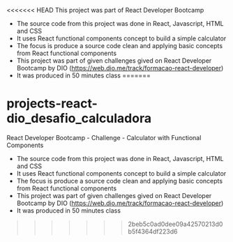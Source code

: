 <<<<<<< HEAD
This project was part of React Developer Bootcamp 

 - The source code from this project was done in React, Javascript, HTML and CSS
 - It uses React functional components concept to build a simple calculator
 - The focus is produce a source code clean and applying basic concepts from React functional components
 - This project was part of given challenges gived on React Developer Bootcamp by DIO (https://web.dio.me/track/formacao-react-developer)
 - It was produced in 50 minutes class
=======
# projects-react-dio_desafio_calculadora
React Developer Bootcamp - Challenge - Calculator with Functional Components

 - The source code from this project was done in React, Javascript, HTML and CSS
 - It uses React functional components concept to build a simple calculator
 - The focus is produce a source code clean and applying basic concepts from React functional components
 - This project was part of given challenges gived on React Developer Bootcamp by DIO (https://web.dio.me/track/formacao-react-developer)
 - It was produced in 50 minutes class
>>>>>>> 2beb5c0ad0dee09a42570213d0b5f4364df223d6
